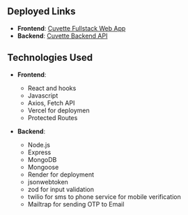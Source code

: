 ## Deployed Links

- **Frontend**: [Cuvette Fullstack Web App](https://cuvette-fullstack-webapp.vercel.app/)
- **Backend**: [Cuvette Backend API](https://cuvettebackend2.onrender.com)
## Technologies Used

- **Frontend**: 
  - React and hooks
  - Javascript
  - Axios, Fetch API
  - Vercel for deploymen
  - Protected Routes

- **Backend**:
  - Node.js
  - Express
  - MongoDB
  - Mongoose
  - Render for deployment
  - jsonwebtoken
  - zod for input validation
  - twilio for sms to phone service for mobile verification
  - Mailtrap for sending OTP to Email
